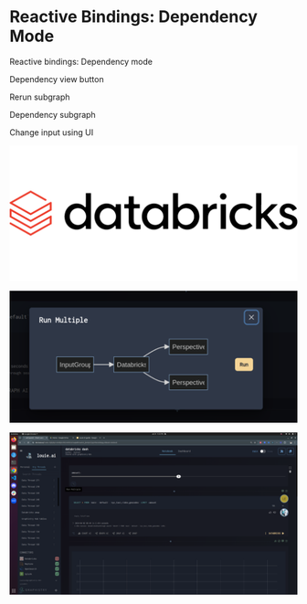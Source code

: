 # Reactive Bindings: Dependency Mode

Reactive bindings: Dependency mode

Dependency view button

Rerun subgraph

Dependency subgraph

Change input using UI

![Dependency View Button](./images/user/062__1.png)

![Rerun Subgraph](./images/user/062__2.png)

![Dependency Subgraph UI](./images/user/062__3.png)


